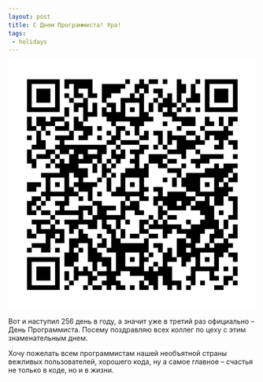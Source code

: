 ```yaml
---
layout: post
title: С Днем Программиста! Ура!
tags:
 - holidays
---
```


![happy coders day](/media/images/happy-coders-day.gif)

Вот и наступил 256 день в году, а значит уже в третий раз официально – День Программиста. Посему поздравляю всех коллег по цеху с этим знаменательным днем.

Хочу пожелать всем программистам нашей необъятной страны вежливых пользователей, хорошего кода, ну а самое главное – счастья не только в коде, но и в жизни.
